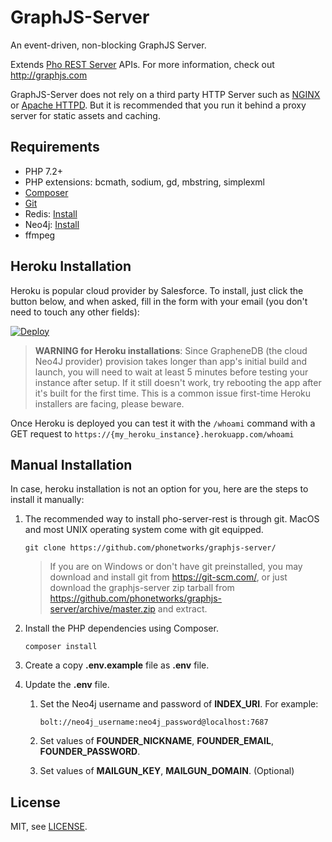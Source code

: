 # GraphJS-Server

An event-driven, non-blocking GraphJS Server. 

Extends [Pho REST Server](https://github.com/phonetworks/pho-server-rest) APIs. For more information, check out http://graphjs.com

GraphJS-Server does not rely on a third party HTTP Server such as [NGINX](https://nginx.org/en/) or [Apache HTTPD](https://httpd.apache.org/). But it is recommended that you run it behind a proxy server for static assets and caching.


## Requirements

* PHP 7.2+
* PHP extensions: bcmath, sodium, gd, mbstring, simplexml
* [Composer](https://getcomposer.org/)
* [Git](https://git-scm.com/)
* Redis: [Install](https://redis.io/topics/quickstart)
* Neo4j: [Install](https://neo4j.com/download/)
* ffmpeg

## Heroku Installation

Heroku is popular cloud provider by Salesforce. To install, just click the button below, and when asked, fill in the form with your email (you don't need to touch any other fields):

[![Deploy](https://www.herokucdn.com/deploy/button.svg)](https://heroku.com/deploy?template=https://github.com/phonetworks/graphjs-server/tree/master)

> **WARNING for Heroku installations**: Since GrapheneDB (the cloud Neo4J provider) provision takes longer than app's initial build and launch, you will need to wait at least 5 minutes before testing your instance after setup. If it still doesn't work, try rebooting the app  after it's built for the first time. This is a common issue first-time Heroku installers are facing, please beware.

Once Heroku is deployed you can test it with the `/whoami` command with a GET request to `https://{my_heroku_instance}.herokuapp.com/whoami`

## Manual Installation

In case, heroku installation is not an option for you, here are the steps to install it manually:

1. The recommended way to install pho-server-rest is through git. MacOS and most UNIX operating system come with git equipped.

    ```git clone https://github.com/phonetworks/graphjs-server/```

    > If you are on Windows or don't have git preinstalled, you may download and install git from https://git-scm.com/, 
    > or just download the graphjs-server zip tarball from https://github.com/phonetworks/graphjs-server/archive/master.zip 
    > and extract.

2. Install the PHP dependencies using Composer.

    ```
    composer install
    ```

3. Create a copy **.env.example** file as **.env** file.

4. Update the **.env** file.

    1. Set the Neo4j username and password of **INDEX_URI**.
        For example:
        ```
        bolt://neo4j_username:neo4j_password@localhost:7687
        ```
    2. Set values of **FOUNDER_NICKNAME**, **FOUNDER_EMAIL**, **FOUNDER_PASSWORD**.

    3. Set values of **MAILGUN_KEY**, **MAILGUN_DOMAIN**. (Optional)

## License

MIT, see [LICENSE](https://github.com/phonetworks/pho-microkernel/blob/master/LICENSE).
